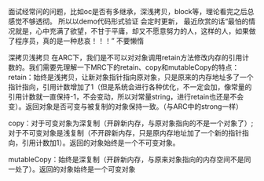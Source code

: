 面试经常问的问题，比如oc是否有多继承，深浅拷贝，block等，理论看完之后总感觉不够透彻。
所以以demo代码形式验证
会定时更新，
最近欣赏的话“最怕的情况就是，心中充满了欲望，不甘于平庸，却又不愿意努力的人，这样的人，如果做了程序员，真的是一种悲哀！！！”
不要懒惰

深拷贝浅拷贝
在ARC下，我们是不可以对对象调用retain方法修改内存的引用计数的。我们需要先理解一下MRC下的retain、copy和mutableCopy的特点：
retain：始终是浅拷贝，让新对象指针指向原对象，只是原来的内存地址多了一个指针指向，引用计数增加了1（但是系统会进行各种优化，不一定会加，像常量的引用计数就一直保持-1，不会变动，所以对常量string，进行retain也还是不会变）。返回对象是否可变与被复制的对象保持一致。（与ARC中的strong一样） 

copy：对于可变对象为深复制（开辟新内存，与原对象指向的不是一个对象了）;对于不可变对象是浅复制（不开辟新内存，只是原内存地址加了一个新的指针指向，引用计数加1）。返回的对象始终是一个不可变对象。 

mutableCopy：始终是深复制（开辟新内存，与原来对象指向的内存空间不是同一处了）。返回的对象始终是一个可变对象

